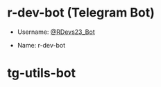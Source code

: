 # r-dev-bot (Telegram Bot)

 * Username: [@RDevs23_Bot](https://t.me/RDevs23_Bot)
 
 * Name: r-dev-bot
# tg-utils-bot
